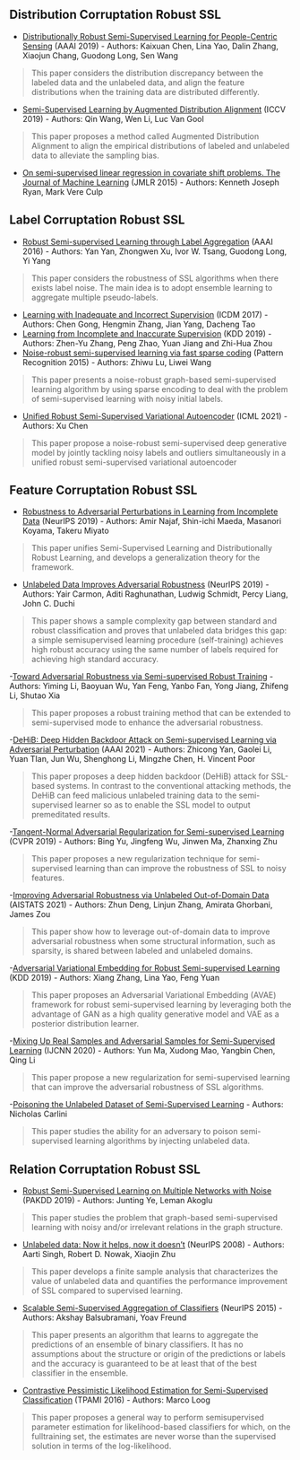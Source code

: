## Distribution Corruptation Robust SSL

- [Distributionally Robust Semi-Supervised Learning for People-Centric Sensing](https://arxiv.org/pdf/1811.05299.pdf) (AAAI 2019) - Authors: Kaixuan Chen, Lina Yao, Dalin Zhang, Xiaojun Chang, Guodong Long, Sen Wang
> This paper considers the distribution discrepancy between the labeled data and the unlabeled data, and align the feature distributions when the training data are distributed differently.
- [Semi-Supervised Learning by Augmented Distribution Alignment](https://openaccess.thecvf.com/content_ICCV_2019/papers/Wang_Semi-Supervised_Learning_by_Augmented_Distribution_Alignment_ICCV_2019_paper.pdf) (ICCV 2019) - Authors: Qin Wang, Wen Li, Luc Van Gool
> This paper proposes a method called Augmented Distribution Alignment to align the empirical distributions of labeled and unlabeled data to alleviate the sampling bias.

- [On semi-supervised linear regression in covariate shift problems. The Journal of Machine Learning](https://www.jmlr.org/papers/volume16/ryan15a/ryan15a.pdf) (JMLR 2015) - Authors: Kenneth Joseph Ryan, Mark Vere Culp
> 

## Label Corruptation Robust SSL

- [Robust Semi-supervised Learning through Label Aggregation](http://iemppu.github.io/yan.pdf) (AAAI 2016) - Authors: Yan Yan, Zhongwen Xu, Ivor W. Tsang, Guodong Long, Yi Yang
> This paper considers the robustness of SSL algorithms when there exists label noise. The main idea is to adopt ensemble learning to aggregate multiple pseudo-labels.
- [Learning with Inadequate and Incorrect Supervision](https://arxiv.org/pdf/1902.07429.pdf) (ICDM 2017) - Authors: Chen Gong, Hengmin Zhang, Jian Yang, Dacheng Tao
- [Learning from Incomplete and Inaccurate Supervision](http://129.211.169.156/publication/kdd19pnu.pdf) (KDD 2019) - Authors: Zhen-Yu Zhang, Peng Zhao, Yuan Jiang and Zhi-Hua Zhou
- [Noise-robust semi-supervised learning via fast sparse coding](https://www.sciencedirect.com/science/article/pii/S0031320314003331) (Pattern Recognition 2015) - Authors: Zhiwu Lu, Liwei Wang
> This paper presents a noise-robust graph-based semi-supervised learning algorithm by using sparse encoding to deal with the problem of semi-supervised learning with noisy initial labels.
- [Unified Robust Semi-Supervised Variational Autoencoder](http://proceedings.mlr.press/v139/chen21a/chen21a.pdf) (ICML 2021) - Authors: Xu Chen
> This paper propose a noise-robust semi-supervised deep generative model by jointly tackling noisy labels and outliers simultaneously in a unified robust semi-supervised variational autoencoder

## Feature Corruptation Robust SSL

- [Robustness to Adversarial Perturbations in Learning from Incomplete Data](https://proceedings.neurips.cc/paper/2019/file/60ad83801910ec976590f69f638e0d6d-Paper.pdf) (NeurIPS 2019) - Authors: Amir Najaf, Shin-ichi Maeda, Masanori Koyama, Takeru Miyato
> This paper unifies Semi-Supervised Learning and Distributionally Robust Learning, and develops a generalization theory for the framework.

- [Unlabeled Data Improves Adversarial Robustness](https://papers.nips.cc/paper/2019/file/32e0bd1497aa43e02a42f47d9d6515ad-Paper.pdf) (NeurIPS 2019) - Authors: Yair Carmon, Aditi Raghunathan, Ludwig Schmidt, Percy Liang, John C. Duchi
> This paper shows a sample complexity gap between standard and robust classification and proves that unlabeled data bridges this gap: a simple semisupervised learning procedure (self-training) achieves high robust accuracy using the same number of labels required for achieving high standard accuracy. 

-[Toward Adversarial Robustness via Semi-supervised Robust Training](https://arxiv.org/pdf/2003.06974.pdf) - Authors: Yiming Li, Baoyuan Wu, Yan Feng, Yanbo Fan, Yong Jiang, Zhifeng Li, Shutao Xia
> This paper proposes a robust training method that can be extended to semi-supervised mode to enhance the adversarial robustness.

-[DeHiB: Deep Hidden Backdoor Attack on Semi-supervised Learning via Adversarial Perturbation](https://ojs.aaai.org/index.php/AAAI/article/view/17266/17073) (AAAI 2021) - Authors: Zhicong Yan, Gaolei Li, Yuan TIan, Jun Wu, Shenghong Li, Mingzhe Chen, H. Vincent Poor
> This paper proposes a deep hidden backdoor (DeHiB) attack for SSL-based systems. In contrast to the conventional
attacking methods, the DeHiB can feed malicious unlabeled training data to the semi-supervised learner so as to enable the SSL model to output premeditated results.

-[Tangent-Normal Adversarial Regularization for Semi-supervised Learning](https://openaccess.thecvf.com/content_CVPR_2019/papers/Yu_Tangent-Normal_Adversarial_Regularization_for_Semi-Supervised_Learning_CVPR_2019_paper.pdf) (CVPR 2019) - Authors: Bing Yu, Jingfeng Wu, Jinwen Ma, Zhanxing Zhu
> This paper proposes a new regularization technique for semi-supervised learning than can improve the robustness of SSL to noisy features.

-[Improving Adversarial Robustness via Unlabeled Out-of-Domain Data](http://proceedings.mlr.press/v130/deng21b/deng21b.pdf) (AISTATS 2021) - Authors: Zhun Deng, Linjun Zhang, Amirata Ghorbani, James Zou
> This paper show how to leverage out-of-domain data to improve adversarial robustness when some structural information, such as sparsity, is shared between labeled and unlabeled domains.

-[Adversarial Variational Embedding for Robust Semi-supervised Learning](https://dl.acm.org/doi/pdf/10.1145/3292500.3330966) (KDD 2019) - Authors: Xiang Zhang, Lina Yao, Feng Yuan
> This paper proposes an Adversarial Variational Embedding (AVAE) framework for robust semi-supervised learning by leveraging both the advantage of GAN as a high quality generative model and VAE as a posterior distribution learner.

-[Mixing Up Real Samples and Adversarial Samples for Semi-Supervised Learning](https://ieeexplore.ieee.org/stamp/stamp.jsp?tp=&arnumber=9207038) (IJCNN 2020) -  Authors: Yun Ma, Xudong Mao, Yangbin Chen, Qing Li
> This paper propose a new regularization for semi-supervised learning that can improve the adversarial robustness of SSL algorithms.

-[Poisoning the Unlabeled Dataset of Semi-Supervised Learning](https://arxiv.org/pdf/2105.01622.pdf) - Authors: Nicholas Carlini
> This paper studies the ability for an adversary to poison semi-supervised learning algorithms by injecting unlabeled data.
 
## Relation Corruptation Robust SSL

- [Robust Semi-Supervised Learning on Multiple Networks with Noise](https://www.andrew.cmu.edu/user/lakoglu/pubs/18-pakdd-imune.pdf) (PAKDD 2019) - Authors: Junting Ye, Leman Akoglu
>This paper studies the problem that graph-based semi-supervised learning with noisy and/or irrelevant relations in the graph structure.

- [Unlabeled data: Now it helps, now it doesn’t](https://papers.nips.cc/paper/2008/file/07871915a8107172b3b5dc15a6574ad3-Paper.pdf) (NeurIPS 2008) - Authors: Aarti Singh, Robert D. Nowak, Xiaojin Zhu
> This paper develops a finite sample analysis that characterizes the value of unlabeled data and quantifies the performance improvement of SSL compared to supervised learning.

- [Scalable Semi-Supervised Aggregation of Classifiers](https://arxiv.org/pdf/1506.05790.pdf) (NeurIPS 2015) - Authors: Akshay Balsubramani, Yoav Freund
> This paper presents an algorithm that learns to aggregate the predictions of an ensemble of binary classifiers. It has no assumptions about the structure or origin of the predictions or labels and the accuracy is guaranteed to be at least that of the best classifier in the ensemble.

- [Contrastive Pessimistic Likelihood Estimation for Semi-Supervised Classification](https://arxiv.org/pdf/1503.00269.pdf) (TPAMI 2016) - Authors: Marco Loog
> This paper proposes a general way to perform semisupervised parameter estimation for likelihood-based classifiers for which, on the fulltraining set, the estimates are never worse than the supervised solution in terms of the log-likelihood.
